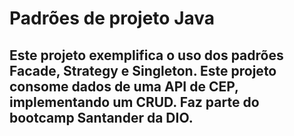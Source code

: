 # Padrões de projeto Java

## Este projeto exemplifica o uso dos padrões Facade, Strategy e Singleton.  Este projeto consome dados de uma API de CEP, implementando um CRUD.  Faz parte do bootcamp Santander da DIO.
